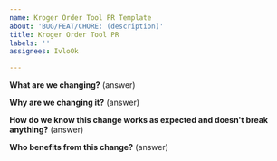 ```yaml
---
name: Kroger Order Tool PR Template
about: 'BUG/FEAT/CHORE: (description)'
title: Kroger Order Tool PR
labels: ''
assignees: IvloOk

---
```


**What are we changing?**
(answer)

**Why are we changing it?**
(answer)

**How do we know this change works as expected and doesn't break anything?**
(answer)

**Who benefits from this change?**
(answer)
